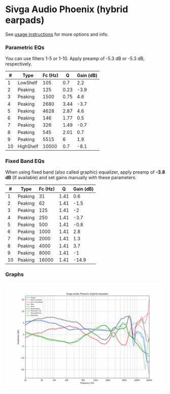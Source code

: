 # Sivga Audio Phoenix (hybrid earpads)
See [usage instructions](https://github.com/jaakkopasanen/AutoEq#usage) for more options and info.

### Parametric EQs
You can use filters 1-5 or 1-10. Apply preamp of -5.3 dB or -5.3 dB, respectively.

|   # | Type      |   Fc (Hz) |    Q |   Gain (dB) |
|-----|-----------|-----------|------|-------------|
|   1 | LowShelf  |       105 | 0.7  |         2.2 |
|   2 | Peaking   |       125 | 0.23 |        -3.9 |
|   3 | Peaking   |      1500 | 0.75 |         4.6 |
|   4 | Peaking   |      2680 | 3.44 |        -3.7 |
|   5 | Peaking   |      4628 | 2.87 |         4.6 |
|   6 | Peaking   |       146 | 1.77 |         0.5 |
|   7 | Peaking   |       326 | 1.49 |        -0.7 |
|   8 | Peaking   |       545 | 2.01 |         0.7 |
|   9 | Peaking   |      5515 | 6    |         1.9 |
|  10 | HighShelf |     10000 | 0.7  |        -8.1 |

### Fixed Band EQs
When using fixed band (also called graphic) equalizer, apply preamp of **-3.8 dB** (if available) and set gains manually with these parameters.

|   # | Type    |   Fc (Hz) |    Q |   Gain (dB) |
|-----|---------|-----------|------|-------------|
|   1 | Peaking |        31 | 1.41 |         0.6 |
|   2 | Peaking |        62 | 1.41 |        -1.5 |
|   3 | Peaking |       125 | 1.41 |        -2   |
|   4 | Peaking |       250 | 1.41 |        -3.7 |
|   5 | Peaking |       500 | 1.41 |        -0.8 |
|   6 | Peaking |      1000 | 1.41 |         2.8 |
|   7 | Peaking |      2000 | 1.41 |         1.3 |
|   8 | Peaking |      4000 | 1.41 |         3.7 |
|   9 | Peaking |      8000 | 1.41 |        -1   |
|  10 | Peaking |     16000 | 1.41 |       -14.9 |

### Graphs
![](./Sivga%20Audio%20Phoenix%20(hybrid%20earpads).png)
